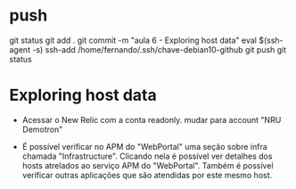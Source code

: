 
# ###################################################################################################################### 
# ###################################################################################################################### 
# ###################################################################################################################### 
#  push

git status
git add .
git commit -m "aula 6 - Exploring host data"
eval $(ssh-agent -s)
ssh-add /home/fernando/.ssh/chave-debian10-github
git push
git status



# ###################################################################################################################### 
# ###################################################################################################################### 
# ###################################################################################################################### 
#  Exploring host data

- Acessar o New Relic com a conta readonly.
mudar para account "NRU Demotron"


- É possível verificar no APM do "WebPortal" uma seção sobre infra chamada "Infrastructure".
Clicando nela é possível ver detalhes dos hosts atrelados ao serviço APM do  "WebPortal".
Também é possível verificar outras aplicações que são atendidas por este mesmo host.